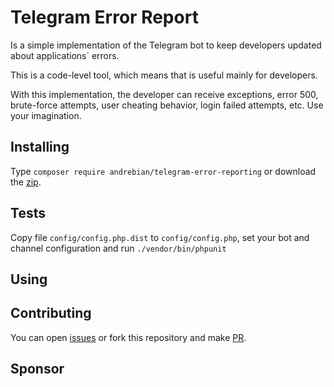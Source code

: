 # Telegram Error Report

Is a simple implementation of the Telegram bot to keep developers updated about applications´ errors.

This is a code-level tool, which means that is useful mainly for developers.

With this implementation, the developer can receive exceptions, error 500, brute-force attempts, user cheating behavior, login failed attempts, etc. Use your imagination.

## Installing

Type `composer require andrebian/telegram-error-reporting` or download the [zip](https://github.com/andrebian/telegram-error-report/archive/refs/heads/master.zip).

## Tests

Copy file `config/config.php.dist` to `config/config.php`, set your bot and channel configuration and run `./vendor/bin/phpunit`

## Using

## Contributing

You can open [issues](https://github.com/andrebian/telegram-error-report/issues) or fork this repository and make [PR](https://github.com/andrebian/telegram-error-report/pulls).

## Sponsor

